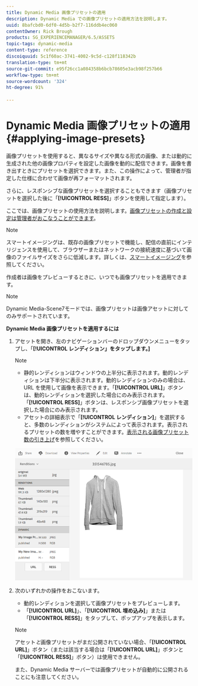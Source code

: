 ```yaml
---
title: Dynamic Media 画像プリセットの適用
description: Dynamic Media での画像プリセットの適用方法を説明します。
uuid: 8bafcbd0-6df0-4d5b-b2f7-116ddb4ec060
contentOwner: Rick Brough
products: SG_EXPERIENCEMANAGER/6.5/ASSETS
topic-tags: dynamic-media
content-type: reference
discoiquuid: 5c1f60ac-3741-4002-9c5d-c128f118342b
translation-type: tm+mt
source-git-commit: e95f26cc1a084358b6bcb78605e3acb98f257b66
workflow-type: tm+mt
source-wordcount: '324'
ht-degree: 91%

---
```



# Dynamic Media 画像プリセットの適用 {#applying-image-presets}

画像プリセットを使用すると、異なるサイズや異なる形式の画像、または動的に生成された他の画像プロパティを設定した画像を動的に配信できます。画像を書き出すときにプリセットを選択できます。また、この操作によって、管理者が指定した仕様に合わせて画像が再フォーマットされます。

さらに、レスポンシブな画像プリセットを選択することもできます（画像プリセットを選択した後に「**[!UICONTROL RESS]**」ボタンを使用して指定します）。

ここでは、画像プリセットの使用方法を説明します。[画像プリセットの作成と設定は管理者がおこなうことができます](managing-image-presets.md)。

>[!NOTE]
>
>スマートイメージングは、既存の画像プリセットで機能し、配信の直前にインテリジェンスを使用して、ブラウザーまたはネットワークの接続速度に基づいて画像のファイルサイズをさらに低減します。詳しくは、[スマートイメージング](imaging-faq.md)を参照してください。

作成者は画像をプレビューするときに、いつでも画像プリセットを適用できます。

>[!NOTE]
>
>Dynamic Media-Scene7モードでは、画像プリセットは画像アセットに対してのみサポートされています。

**Dynamic Media 画像プリセットを適用するには**

1. アセットを開き、左のナビゲーションバーのドロップダウンメニューをタップし、「**[!UICONTROL レンディション」をタップします。]**

   >[!NOTE]
   >
   >* 静的レンディションはウィンドウの上半分に表示されます。動的レンディションは下半分に表示されます。動的レンディションのみの場合は、URL を使用して画像を表示できます。「**[!UICONTROL URL]**」ボタンは、動的レンディションを選択した場合にのみ表示されます。「**[!UICONTROL RESS]**」ボタンは、レスポンシブ画像プリセットを選択した場合にのみ表示されます。
      >
      >
   * アセットの詳細表示で「**[!UICONTROL レンディション]**」を選択すると、多数のレンディションがシステムによって表示されます。表示されるプリセットの数を増やすことができます。[表示される画像プリセット数の引き上げ](managing-image-presets.md#increasing-or-decreasing-the-number-of-image-presets-that-display)を参照してください。


   ![chlimage_1-208](assets/chlimage_1-208.png)

1. 次のいずれかの操作をおこないます。

   * 動的レンディションを選択して画像プリセットをプレビューします。
   * 「**[!UICONTROL URL]**」、「**[!UICONTROL 埋め込み]**」または「**[!UICONTROL RESS]**」をタップして、ポップアップを表示します。

   >[!NOTE]
   >
   >アセット&#x200B;*と*&#x200B;画像プリセットがまだ公開されていない場合、「**[!UICONTROL URL]**」ボタン（または該当する場合は「**[!UICONTROL URL]**」ボタンと「**[!UICONTROL RESS]**」ボタン）は使用できません。
   >
   >また、Dynamic Media サーバーでは画像プリセットが自動的に公開されることにも注意してください。

